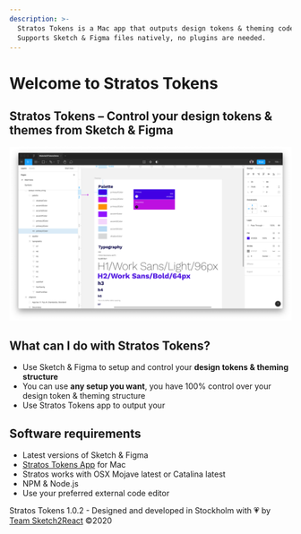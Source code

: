 ```yaml
---
description: >-
  Stratos Tokens is a Mac app that outputs design tokens & theming code.
  Supports Sketch & Figma files natively, no plugins are needed.
---
```


# Welcome to Stratos Tokens

## Stratos Tokens – Control your design tokens & themes from Sketch & Figma

![](.gitbook/assets/ska-rmklipp-2020-03-18-13.48.24.png)

## What can I do with Stratos Tokens?

* Use Sketch & Figma to setup and control your **design tokens & theming structure**
* You can use **any setup you want**, you have 100% control over your design token & theming structure
* Use Stratos Tokens app to output your

## Software requirements

* Latest versions of Sketch & Figma
* [Stratos Tokens App](https://gumroad.com/l/stratosalphabeta) for Mac
* Stratos works with OSX Mojave latest or Catalina latest
* NPM & Node.js
* Use your preferred external code editor

Stratos Tokens 1.0.2 - Designed and developed in Stockholm with 💗 by [Team Sketch2React](https://sketch2react.io) ©2020

